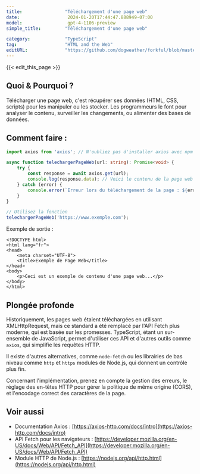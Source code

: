 ```yaml
---
title:                "Téléchargement d'une page web"
date:                  2024-01-20T17:44:47.888949-07:00
model:                 gpt-4-1106-preview
simple_title:         "Téléchargement d'une page web"

category:             "TypeScript"
tag:                  "HTML and the Web"
editURL:              "https://github.com/dogweather/forkful/blob/master/content/fr/typescript/downloading-a-web-page.md"
---
```


{{< edit_this_page >}}

## Quoi & Pourquoi ?

Télécharger une page web, c'est récupérer ses données (HTML, CSS, scripts) pour les manipuler ou les stocker. Les programmeurs le font pour analyser le contenu, surveiller les changements, ou alimenter des bases de données.

## Comment faire :

```TypeScript
import axios from 'axios'; // N'oubliez pas d'installer axios avec npm ou yarn

async function telechargerPageWeb(url: string): Promise<void> {
    try {
        const response = await axios.get(url);
        console.log(response.data); // Voici le contenu de la page web
    } catch (error) {
        console.error(`Erreur lors du téléchargement de la page : ${error}`);
    }
}

// Utilisez la fonction
telechargerPageWeb('https://www.exemple.com');
```

Exemple de sortie :

```
<!DOCTYPE html>
<html lang="fr">
<head>
    <meta charset="UTF-8">
    <title>Exemple de Page Web</title>
</head>
<body>
    <p>Ceci est un exemple de contenu d'une page web...</p>
</body>
</html>
```

## Plongée profonde

Historiquement, les pages web étaient téléchargées en utilisant XMLHttpRequest, mais ce standard a été remplacé par l'API Fetch plus moderne, qui est basée sur les promesses. TypeScript, étant un sur-ensemble de JavaScript, permet d'utiliser ces API et d'autres outils comme `axios`, qui simplifie les requêtes HTTP.

Il existe d'autres alternatives, comme `node-fetch` ou les librairies de bas niveau comme `http` et `https` modules de Node.js, qui donnent un contrôle plus fin.

Concernant l'implémentation, prenez en compte la gestion des erreurs, le réglage des en-têtes HTTP pour gérer la politique de même origine (CORS), et l'encodage correct des caractères de la page.

## Voir aussi

- Documentation Axios : [https://axios-http.com/docs/intro](https://axios-http.com/docs/intro)
- API Fetch pour les navigateurs : [https://developer.mozilla.org/en-US/docs/Web/API/Fetch_API](https://developer.mozilla.org/en-US/docs/Web/API/Fetch_API)
- Module HTTP de Node.js : [https://nodejs.org/api/http.html](https://nodejs.org/api/http.html)

